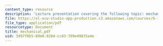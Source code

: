 ```yaml
---
content_type: resource
description: 'Lecture presentation covering the following topic: mechanical issues.'
file: https://ol-ocw-studio-app-production.s3.amazonaws.com/courses/6-186-mobile-autonomous-systems-laboratory-january-iap-2005/3d97f0b560e89204cc83709e49835a4e_mechanical.pdf
file_type: application/pdf
resourcetype: Document
title: mechanical.pdf
uid: 3d97f0b5-60e8-9204-cc83-709e49835a4e
---
```

